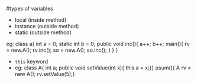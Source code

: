 #types of variables
- local (inside method)
- instance (outside method)
- static (outside method)

eg:
class a{
  int a  = 0;
  static int b = 0;
  public void inc(){
    a++;
    b++;
    main(){
    rv = new.A();
    rv.inc();
    so = new.A();
    so.inc();
    }
  }
}

- `this` keyword
- eg:
  class A{
  int a;
  public void setValue(int x){
      this a = x;}}
  psum(){
    A rv = new A();
    rv.setValue(5);}
  
